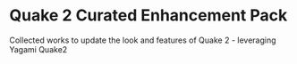 # Quake 2 Curated Enhancement Pack
Collected works to update the look and features of Quake 2 - leveraging Yagami Quake2
